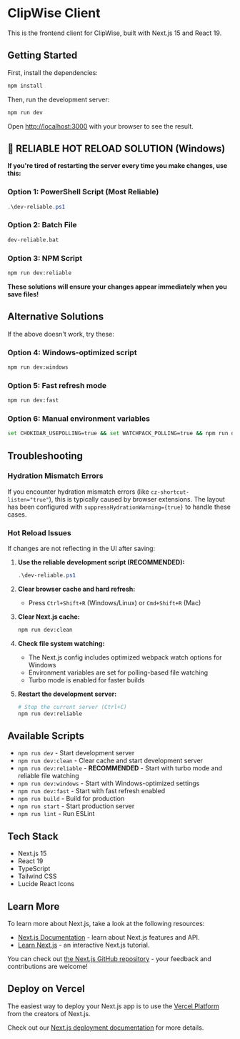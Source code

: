 # ClipWise Client

This is the frontend client for ClipWise, built with Next.js 15 and React 19.

## Getting Started

First, install the dependencies:

```bash
npm install
```

Then, run the development server:

```bash
npm run dev
```

Open [http://localhost:3000](http://localhost:3000) with your browser to see the result.

## 🚀 RELIABLE HOT RELOAD SOLUTION (Windows)

**If you're tired of restarting the server every time you make changes, use this:**

### Option 1: PowerShell Script (Most Reliable)
```powershell
.\dev-reliable.ps1
```

### Option 2: Batch File
```cmd
dev-reliable.bat
```

### Option 3: NPM Script
```bash
npm run dev:reliable
```

**These solutions will ensure your changes appear immediately when you save files!**

## Alternative Solutions

If the above doesn't work, try these:

### Option 4: Windows-optimized script
```bash
npm run dev:windows
```

### Option 5: Fast refresh mode
```bash
npm run dev:fast
```

### Option 6: Manual environment variables
```bash
set CHOKIDAR_USEPOLLING=true && set WATCHPACK_POLLING=true && npm run dev
```

## Troubleshooting

### Hydration Mismatch Errors

If you encounter hydration mismatch errors (like `cz-shortcut-listen="true"`), this is typically caused by browser extensions. The layout has been configured with `suppressHydrationWarning={true}` to handle these cases.

### Hot Reload Issues

If changes are not reflecting in the UI after saving:

1. **Use the reliable development script (RECOMMENDED):**
   ```powershell
   .\dev-reliable.ps1
   ```

2. **Clear browser cache and hard refresh:**
   - Press `Ctrl+Shift+R` (Windows/Linux) or `Cmd+Shift+R` (Mac)

3. **Clear Next.js cache:**
   ```bash
   npm run dev:clean
   ```

4. **Check file system watching:**
   - The Next.js config includes optimized webpack watch options for Windows
   - Environment variables are set for polling-based file watching
   - Turbo mode is enabled for faster builds

5. **Restart the development server:**
   ```bash
   # Stop the current server (Ctrl+C)
   npm run dev:reliable
   ```

## Available Scripts

- `npm run dev` - Start development server
- `npm run dev:clean` - Clear cache and start development server
- `npm run dev:reliable` - **RECOMMENDED** - Start with turbo mode and reliable file watching
- `npm run dev:windows` - Start with Windows-optimized settings
- `npm run dev:fast` - Start with fast refresh enabled
- `npm run build` - Build for production
- `npm run start` - Start production server
- `npm run lint` - Run ESLint

## Tech Stack

- Next.js 15
- React 19
- TypeScript
- Tailwind CSS
- Lucide React Icons

## Learn More

To learn more about Next.js, take a look at the following resources:

- [Next.js Documentation](https://nextjs.org/docs) - learn about Next.js features and API.
- [Learn Next.js](https://nextjs.org/learn) - an interactive Next.js tutorial.

You can check out [the Next.js GitHub repository](https://github.com/vercel/next.js) - your feedback and contributions are welcome!

## Deploy on Vercel

The easiest way to deploy your Next.js app is to use the [Vercel Platform](https://vercel.com/new?utm_medium=default-template&filter=next.js&utm_source=create-next-app&utm_campaign=create-next-app-readme) from the creators of Next.js.

Check out our [Next.js deployment documentation](https://nextjs.org/docs/app/building-your-application/deploying) for more details.
